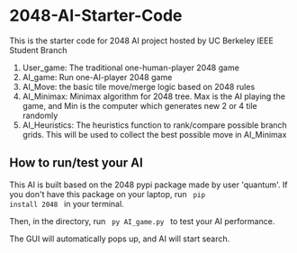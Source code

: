 # 2048-AI-Starter-Code

This is the starter code for 2048 AI project hosted by UC Berkeley IEEE Student Branch
1. User_game: The traditional one-human-player 2048 game
2. AI_game: Run one-AI-player 2048 game
3. AI_Move: the basic tile move/merge logic based on 2048 rules
4. AI_Minimax: Minimax algorithm for 2048 tree. Max is the AI playing the game, and Min is the computer which generates new 2 or 4 tile randomly
5. AI_Heuristics: The heuristics function to rank/compare possible branch grids. This will be used to collect the best possible move in AI_Minimax

## How to run/test your AI

This AI is built based on the 2048 pypi package made by user 'quantum'. If you don't have this package on your laptop, run <code> pip install 2048 </code> in your terminal.

Then, in the directory, run <code> py AI_game.py </code> to test your AI performance.

The GUI will automatically pops up, and AI will start search.

